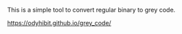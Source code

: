 This is a simple tool to convert regular binary to grey code.

https://odyhibit.github.io/grey_code/
